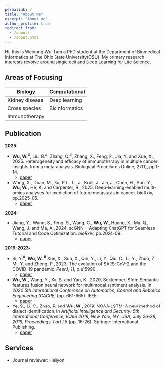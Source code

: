 ```yaml
---
permalink: /
title: "About Me"
excerpt: "About me"
author_profile: true
redirect_from: 
  - /about/
  - /about.html
---
```


Hi, this is Weidong Wu. I am a PhD student at the Department of Biomedical Informatics at The Ohio State University(OSU). My primary research interests revolve around single cell and Deep Learning for Life Science.

## Areas of Focusing

| Biology | Computational |
|---------|---------------|
| Kidney disease | Deep learning |
| Cross species | Bioinformatics |
| Immunotherapy | |

## Publication

**2025:**

- **Wu, W.**<sup>#</sup>, Liu, B.<sup>#</sup>, Zhang, Q.<sup>#</sup>, Zhang, X., Feng, P., Jia, Y. and Xue, X., 2025. Heterogeneity and efficacy of immunotherapy in multiple cancer: insights from a meta-analysis. Biological Procedures Online, 27(1), pp.1-14.
  - [paper](https://link.springer.com/article/10.1186/s12575-025-00274-5)
- Wang, X., Duan, M., Su, P.L., Li, J., Krull, J., Jin, J., Chen, H., Sun, Y., **Wu, W.,** He, K. and Carpenter, R., 2025. Deep-learning-enabled multi-omics analyses for prediction of future metastasis in cancer. bioRxiv, pp.2025-05.
  - [paper](https://www.biorxiv.org/content/10.1101/2025.05.16.654579v2.full.pdf)

**2024:**

- Jiang, Y., Wang, S., Feng, S., Wang, C., **Wu, W**., Huang, X., Ma, Q., Wang, J. and Ma, A., 2024. scGNN+: Adapting ChatGPT for Seamless Tutorial and Code Optimization. *bioRxiv*, pp.2024-09.
  - [paper](https://www.biorxiv.org/content/biorxiv/early/2024/10/01/2024.09.30.615735.full.pdf)

**2019-2023:**

- Si, Y.<sup>#</sup>**, **Wu, W**. <sup>#</sup>** Xue, X., Sun, X., Qin, Y., Li, Y., Qiu, C., Li, Y., Zhuo, Z., Mi, Y. and Zheng, P., 2023. The evolution of SARS-CoV-2 and the COVID-19 pandemic. *PeerJ*, *11*, p.e15990.
  - [paper](https://peerj.com/articles/15990/)
- **Wu, W**., Wang, Y., Xu, S. and Yan, K., 2020, September. Sfnn: Semantic features fusion neural network for multimodal sentiment analysis. In *2020 5th International Conference on Automation, Control and Robotics Engineering (CACRE)* (pp. 661-665). IEEE.
  - [paper](https://ieeexplore.ieee.org/iel7/9229471/9229898/09230015.pdf)
- Ye, S., Li, C., Zhao, R. and **Wu, W**., 2019. NOAA-LSTM: A new method of dialect identification. In *Artificial Intelligence and Security: 5th International Conference, ICAIS 2019, New York, NY, USA, July 26-28, 2019, Proceedings, Part I 5* (pp. 16-26). Springer International Publishing.
  - [paper](https://link.springer.com/chapter/10.1007/978-3-030-24274-9_2)

## Services

- Journal reviewer: Heliyon
